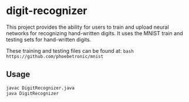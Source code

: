 # digit-recognizer

This project provides the ability for users to train and upload neural networks for recognizing hand-written digits. It uses the MNIST train and testing sets for hand-written digits.

These training and testing files can be found at: ```bash https://github.com/phoebetronic/mnist ```

## Usage 
```bash
javac DigitRecognizer.java
java DigitRecognizer
```
